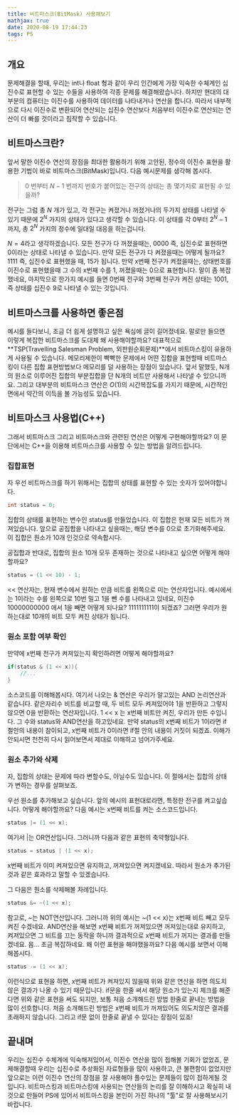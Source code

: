```yaml
---
title: 비트마스크(BitMask) 사용해보기
mathjax: true
date: 2020-08-19 17:44:23
tags: PS
---
```


## 개요 
 문제해결을 할때, 우리는 int나 float 형과 같이 우리 인간에게 가장 익숙한 수체계인 십진수로 표현할 수 있는 수들을 사용하여 각종 문제를 해결해왔습니다. 하지만 현대의 대부분의 컴퓨터는 이진수를 사용하여 데이터를 나타내거나 연산을 합니다. 따라서 내부적으로 다시 이진수로 변환되어 연산되는 십진수 연산보다 처음부터 이진수로 연산되는 연산이 더 빠를 것이라고 짐작할 수 있습니다.

## 비트마스크란?
 앞서 말한 이진수 연산의 장점을 최대한 활용하기 위해 고안된, 정수의 이진수 표현을 활용한 기법이 바로 비트마스크(BitMask)입니다. 다음 예시문제를 생각해 봅시다.

> $0$ 번부터 $N-1$ 번까지 번호가 붙어있는 전구의 상태는 총 몇가지로 표현될 수 있을까?

 전구는 그럼 총 $N$ 개가 있고, 각 전구는 켜졌거나 꺼졌거나의 두가지 상태를 나타낼 수 있기 때문에 $2^N$ 가지의 상태가 있다고 생각할 수 있습니다. 이 상태를 각 $0$부터 $2^N-1$까지, 총 $2^N$ 가지의 정수에 일대일 대응을 하는겁니다.
 
 $N=4$라고 생각하겠습니다. 모든 전구가 다 꺼졌을때는, 0000 즉, 십진수로 표현하면 0이라는 상태로 나타낼 수 있습니다. 만약 모든 전구가 다 켜졌을때는 어떻게 될까요? 1111 즉, 십진수로 표현했을 때, 15가 됩니다. 만약 x번째 전구가 켜졌을때는, 상태번호를 이진수로 표현했을때 그 수의 x번째 수를 1, 꺼졌을때는 0으로 표현합니다. 말이 좀 복잡했네요, 마지막으로 한가지 예시를 들면 0번째 전구와 3번째 전구가 켜진 상태는 1001, 즉 상태를 십진수 9로 나타낼 수 있는 것입니다. 

## 비트마스크를 사용하면 좋은점
 예시를 들다보니, 조금 더 쉽게 설명하고 싶은 욕심에 글이 길어졌네요. 말로만 들으면 이렇게 복잡한 비트마스크를 도대체 왜 사용해야할까요? 대표적으로 **TSP(Travelling Salesman Problem, 외판원순회문제)**에서 비트마스킹이 유용하게 사용될 수 있습니다. 메모리제한이 빡빡한 문제에서 어떤 집합을 표현할때 비트마스킹이 다른 집합 표현방법보다 메모리를 덜 사용하는 장점이 있습니다. 앞서 말했듯, N개의 원소로 이루어진 집합의 부분집합을 단 N개의 비트만 사용해서 나타낼 수 있으니까요. 그리고 대부분의 비트마스크 연산은 $O(1)$의 시간복잡도를 가지기 때문에, 시간적인 면에서 약간의 이득을 볼 가능성도 있습니다.

 ## 비트마스크 사용법(C++)
 그래서 비트마스크 그리고 비트마스크와 관련된 연산은 어떻게 구현해야할까요? 이 문단에서는 C++을 이용해 비트마스크를 사용할 수 있는 방법을 알려드립니다.

 ### 집합표현
 자 우선 비트마스크를 하기 위해서는 집합의 상태를 표현할 수 있는 숫자가 있어야합니다. 
 ```cpp
 int status = 0;
 ```
 집합의 상태를 표현하는 변수인 status를 만들었습니다. 이 집합은 현재 모든 비트가 꺼져있습니다. 앞으로 공집합을 나타내고 싶을때는, 해당 변수를 0으로 초기화해주세요. 이 집합은 원소가 10개 인것으로 약속합시다.

 공집합과 반대로, 집합의 원소 10개 모두 존재하는 것으로 나타내고 싶으면 어떻게 해야할까요? 
 ```cpp
 status = (1 << 10) - 1;
 ```
 << 연산자는, 현재 변수에서 원하는 만큼 비트를 왼쪽으로 미는 연산자입니다. 예시에서는 1이라는 수를 왼쪽으로 10번 밀고 1을 뺀 수를 나타내고 있네요, 이진수 10000000000 에서 1을 빼면 어떻게 되나요? 1111111111이 되겠죠? 그러면 우리가 원하는대로 10개의 비트 모두 켜진 상태가 됩니다.

### 원소 포함 여부 확인
 만약에 x번째 전구가 켜져있는지 확인하려면 어떻게 해야할까요?
 ```cpp
 if(status & (1 << x)){
     //...
 }
 ```
 소스코드를 이해해봅시다. 여기서 나오는 & 연산은 우리가 알고있는 AND 논리연산과 같습니다. 같은자리수 비트를 비교할 때, 두 비트 모두 켜져있어야 1을 반환하고 그렇지 않으면 0을 반환하는 연산자입니다. 1 << x 는 x번째 비트만 켜진, 우리가 만든 수입니다. 그 수와 status와 AND연산을 하고있네요. 만약 status의 x번째 비트가 1이라면 if절안의 내용이 참이되고, x번째 비트가 0이라면 if절 안의 내용이 거짓이 되겠죠. 이해가 안되시면 천천히 다시 읽어보면서 제대로 이해하고 넘어가주세요.

 ### 원소 추가와 삭제
 자, 집합의 상태는 문제에 따라 변할수도, 아닐수도 있습니다. 이 절에서는 집합의 상태가 변하는 경우를 살펴보죠. 

 우선 원소를 추가해보고 싶습니다. 앞의 예시의 표현대로라면, 특정한 전구를 켜고싶습니다. 어떻게 해야할까요? 다음 예시는 x번째 비트를 켜는 소스코드입니다.
 ```cpp
 status |= (1 << x);
 ```
 여기서 |는 OR연산입니다. 그러니까 다음과 같은 표현의 축약형입니다.
 ```cpp
 status = status | (1 << x);
 ```
 x번째 비트가 이미 켜져있으면 유지하고, 꺼져있으면 켜지겠네요. 따라서 원소가 추가된것과 같은 효과라고 말할 수 있겠습니다.
  
 그 다음은 원소를 삭제해볼 차례입니다.
 ```cpp
 status &= ~(1 << x);
 ```
 참고로, ~는 NOT연산입니다. 그러니까 위의 예시는 ~(1 << x)는 x번째 비트 빼고 모두 켜진 수겠네요. AND연산을 해보면 x번째 비트가 꺼져있으면 꺼져있는대로 유지하고, 켜져있으면 그 비트를 끄는 동작을 하니까 결과적으로 x번째 비트가 꺼지는 결과를 만들겠네요. 음... 조금 복잡하네요. 왜 이런 표현을 해야했을까요? 다음 예시를 보면서 이해해봅시다.
 ```cpp
 status -= (1 << x);
 ```
 이런식으로 표현을 하면, x번째 비트가 켜져있지 않을때 위와 같은 연산을 하면 의도치 않은 결과가 나올 수 있기 때문입니다. if문을 한줄 써서 해당 원소가 있는지 체크를 해준다면 위와 같은 표현을 써도 되지만, 보통 처음 소개해드린 방법 한줄로 끝내는 방법을 많이 선호합니다. 처음 소개해드린 방법은 x번째 비트가 꺼져있어도 의도치않은 결과를 초래하지 않습니다. 그리고 if문 없이 한줄로 끝낼 수 있다는 장점이 있죠!

 ## 끝내며
 우리는 십진수 수체계에 익숙해져있어서, 이진수 연산을 많이 접해볼 기회가 없었죠, 문제해결할때 우리는 십진수로 추상화된 자료형들을 많이 사용하고, 큰 불편함이 없었지만 앞으로는 이런 이진수 연산의 장점을 잘 사용해야 풀수있는 문제들이 많이 접하게될 것입니다. 비트마스킹과 비트마스킹에 사용되는 연산들의 논리를 잘 이해하시고 확실히 내 것으로 만들어 PS에 있어서 비트마스킹을 본인이 가진 하나의 "툴"로 잘 사용해보시기 바랍니다.